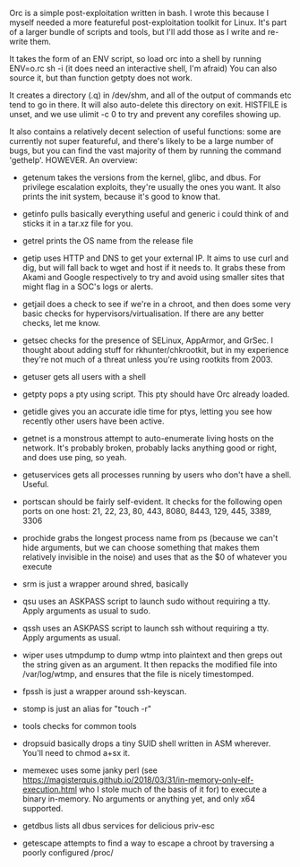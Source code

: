 Orc is a simple post-exploitation written in bash.
I wrote this because I myself needed a more featureful post-exploitation toolkit for Linux. It's part of a larger bundle of scripts and tools, but I'll add those as I write and re-write them.

It takes the form of an ENV script, so load orc into a shell by running ENV=o.rc sh -i (it does need an interactive shell, I'm afraid)
You can also source it, but than function getpty does not work.

It creates a directory (.q) in /dev/shm, and all of the output of commands etc tend to go in there. It will also auto-delete this directory on exit. HISTFILE is unset, and we use ulimit -c 0 to try and prevent any corefiles showing up.

It also contains a relatively decent selection of useful functions: some are currently not super featureful, and there's likely to be a large number of bugs, but you can find the vast majority of them by running the command 'gethelp'.
HOWEVER. An overview:

- getenum takes the versions from the kernel, glibc, and dbus. For privilege escalation exploits, they're usually the ones you want. It also prints the init system, because it's good to know that.

- getinfo pulls basically everything useful and generic i could think of and sticks it in a tar.xz file for you.

- getrel prints the OS name from the release file

- getip uses HTTP and DNS to get your external IP. It aims to use curl and dig, but will fall back to wget and host if it needs to. It grabs these from Akami and Google respectively to try and avoid using smaller sites that might flag in a SOC's logs or alerts.

- getjail does a check to see if we're in a chroot, and then does some very basic checks for hypervisors/virtualisation. If there are any better checks, let me know.

- getsec checks for the presence of SELinux, AppArmor, and GrSec. I thought about adding stuff for rkhunter/chkrootkit, but in my experience they're not much of a threat unless you're using rootkits from 2003.

- getuser gets all users with a shell

- getpty pops a pty using script. This pty should have Orc already loaded.

- getidle gives you an accurate idle time for ptys, letting you see how recently other users have been active.

- getnet is a monstrous attempt to auto-enumerate living hosts on the network. It's probably broken, probably lacks anything good or right, and does use ping, so yeah.

- getuservices gets all processes running by users who don't have a shell. Useful. 

- portscan should be fairly self-evident. It checks for the following open ports on one host: 21, 22, 23, 80, 443, 8080, 8443, 129, 445, 3389, 3306

- prochide grabs the longest process name from ps (because we can't hide arguments, but we can choose something that makes them relatively invisible in the noise) and uses that as the $0 of whatever you execute

- srm is just a wrapper around shred, basically

- qsu uses an ASKPASS script to launch sudo without requiring a tty. Apply arguments as usual to sudo.

- qssh uses an ASKPASS script to launch ssh without requiring a tty. Apply arguments as usual.

- wiper uses utmpdump to dump wtmp into plaintext and then greps out the string given as an argument. It then repacks the modified file into /var/log/wtmp, and ensures that the file is nicely timestomped.

- fpssh is just a wrapper around ssh-keyscan.

- stomp is just an alias for "touch -r"

- tools checks for common tools

- dropsuid basically drops a tiny SUID shell written in ASM wherever. You'll need to chmod a+sx it.

- memexec uses some janky perl (see https://magisterquis.github.io/2018/03/31/in-memory-only-elf-execution.html who I stole much of the basis of it for) to execute a binary in-memory. No arguments or anything yet, and only x64 supported.

- getdbus lists all dbus services for delicious priv-esc

- getescape attempts to find a way to escape a chroot by traversing a poorly configured /proc/
